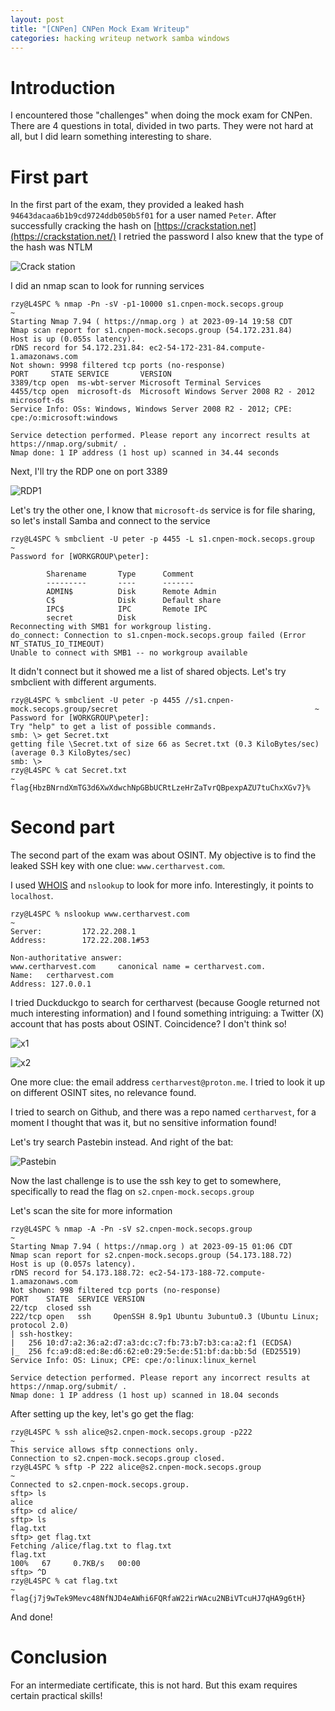 ```yaml
---
layout: post
title: "[CNPen] CNPen Mock Exam Writeup"
categories: hacking writeup network samba windows
---
```


# Introduction
I encountered those "challenges" when doing the mock exam for CNPen. There are 4 questions in total, divided in two parts. They were not hard at all, but I did learn something interesting to share.

# First part
In the first part of the exam, they provided a leaked hash `94643dacaa6b1b9cd9724ddb050b5f01` for a user named `Peter`.
After successfully cracking the hash on [https://crackstation.net](https://crackstation.net/) I retried the password
I also knew that the type of the hash was NTLM

![Crack station](/assets/images/cnpen/cs1.png)

I did an nmap scan to look for running services
```
rzy@L4SPC % nmap -Pn -sV -p1-10000 s1.cnpen-mock.secops.group                                                         ~
Starting Nmap 7.94 ( https://nmap.org ) at 2023-09-14 19:58 CDT
Nmap scan report for s1.cnpen-mock.secops.group (54.172.231.84)
Host is up (0.055s latency).
rDNS record for 54.172.231.84: ec2-54-172-231-84.compute-1.amazonaws.com
Not shown: 9998 filtered tcp ports (no-response)
PORT     STATE SERVICE       VERSION
3389/tcp open  ms-wbt-server Microsoft Terminal Services
4455/tcp open  microsoft-ds  Microsoft Windows Server 2008 R2 - 2012 microsoft-ds
Service Info: OSs: Windows, Windows Server 2008 R2 - 2012; CPE: cpe:/o:microsoft:windows

Service detection performed. Please report any incorrect results at https://nmap.org/submit/ .
Nmap done: 1 IP address (1 host up) scanned in 34.44 seconds
```

Next, I'll try the RDP one on port 3389

![RDP1](/assets/images/cnpen/rdp1.png)

Let's try the other one, I know that `microsoft-ds` service is for file sharing, so let's install Samba and connect to the service

```
rzy@L4SPC % smbclient -U peter -p 4455 -L s1.cnpen-mock.secops.group                                                  ~
Password for [WORKGROUP\peter]:

        Sharename       Type      Comment
        ---------       ----      -------
        ADMIN$          Disk      Remote Admin
        C$              Disk      Default share
        IPC$            IPC       Remote IPC
        secret          Disk
Reconnecting with SMB1 for workgroup listing.
do_connect: Connection to s1.cnpen-mock.secops.group failed (Error NT_STATUS_IO_TIMEOUT)
Unable to connect with SMB1 -- no workgroup available
```
It didn't connect but it showed me a list of shared objects. Let's try smbclient with different arguments.

```
rzy@L4SPC % smbclient -U peter -p 4455 //s1.cnpen-mock.secops.group/secret                                            ~
Password for [WORKGROUP\peter]:
Try "help" to get a list of possible commands.
smb: \> get Secret.txt
getting file \Secret.txt of size 66 as Secret.txt (0.3 KiloBytes/sec) (average 0.3 KiloBytes/sec)
smb: \>
rzy@L4SPC % cat Secret.txt                                                                                            ~
flag{HbzBNrndXmTG3d6XwXdwchNpGBbUCRtLzeHrZaTvrQBpexpAZU7tuChxXGv7}%
```
# Second part
The second part of the exam was about OSINT. My objective is to find the leaked SSH key with one clue: `www.certharvest.com`.

I used [WHOIS](https://www.whois.com/whois/certharvest.com) and `nslookup` to look for more info. Interestingly, it points to `localhost`.

```
rzy@L4SPC % nslookup www.certharvest.com                                                                              ~
Server:         172.22.208.1
Address:        172.22.208.1#53

Non-authoritative answer:
www.certharvest.com     canonical name = certharvest.com.
Name:   certharvest.com
Address: 127.0.0.1
```
I tried Duckduckgo to search for certharvest (because Google returned not much interesting information) and I found something intriguing: a Twitter (X) account that has posts about OSINT. Coincidence? I don't think so!

![x1](/assets/images/cnpen/x1.png)

![x2](/assets/images/cnpen/x2.png)

One more clue: the email address `certharvest@proton.me`. I tried to look it up on different OSINT sites, no relevance found.

I tried to search on Github, and there was a repo named `certharvest`, for a moment I thought that was it, but no sensitive information found!

Let's try search Pastebin instead. And right of the bat:

![Pastebin](/assets/images/cnpen/pb1.png)

Now the last challenge is to use the ssh key to get to somewhere, specifically to read the flag on `s2.cnpen-mock.secops.group`

Let's scan the site for more information

```
rzy@L4SPC % nmap -A -Pn -sV s2.cnpen-mock.secops.group                                                                ~
Starting Nmap 7.94 ( https://nmap.org ) at 2023-09-15 01:06 CDT
Nmap scan report for s2.cnpen-mock.secops.group (54.173.188.72)
Host is up (0.057s latency).
rDNS record for 54.173.188.72: ec2-54-173-188-72.compute-1.amazonaws.com
Not shown: 998 filtered tcp ports (no-response)
PORT    STATE  SERVICE VERSION
22/tcp  closed ssh
222/tcp open   ssh     OpenSSH 8.9p1 Ubuntu 3ubuntu0.3 (Ubuntu Linux; protocol 2.0)
| ssh-hostkey:
|   256 10:d7:a2:36:a2:d7:a3:dc:c7:fb:73:b7:b3:ca:a2:f1 (ECDSA)
|_  256 fc:a9:d8:ed:8e:d6:62:e0:29:5e:de:51:bf:da:bb:5d (ED25519)
Service Info: OS: Linux; CPE: cpe:/o:linux:linux_kernel

Service detection performed. Please report any incorrect results at https://nmap.org/submit/ .
Nmap done: 1 IP address (1 host up) scanned in 18.04 seconds
```

After setting up the key, let's go get the flag:

```
rzy@L4SPC % ssh alice@s2.cnpen-mock.secops.group -p222                                                                ~
This service allows sftp connections only.
Connection to s2.cnpen-mock.secops.group closed.
rzy@L4SPC % sftp -P 222 alice@s2.cnpen-mock.secops.group                                                              ~
Connected to s2.cnpen-mock.secops.group.
sftp> ls
alice
sftp> cd alice/
sftp> ls
flag.txt
sftp> get flag.txt
Fetching /alice/flag.txt to flag.txt
flag.txt                                                                              100%   67     0.7KB/s   00:00
sftp> ^D
rzy@L4SPC % cat flag.txt                                                                                              ~
flag{j7j9wTek9Mevc48NfNJD4eAWhi6FQRfaW22irWAcu2NBiVTcuHJ7qHA9g6tH}
```
And done!

# Conclusion
For an intermediate certificate, this is not hard. But this exam requires certain practical skills! 